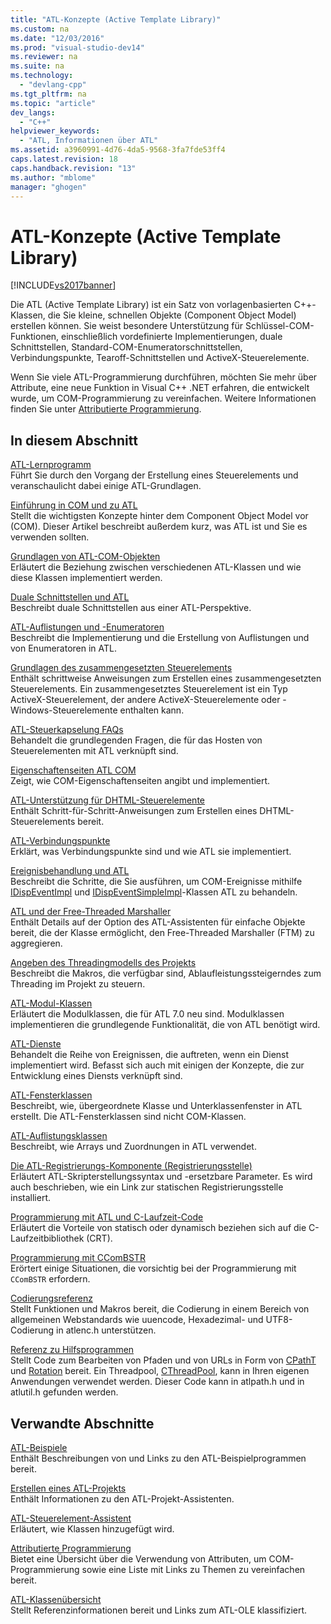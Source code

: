 ```yaml
---
title: "ATL-Konzepte (Active Template Library)"
ms.custom: na
ms.date: "12/03/2016"
ms.prod: "visual-studio-dev14"
ms.reviewer: na
ms.suite: na
ms.technology: 
  - "devlang-cpp"
ms.tgt_pltfrm: na
ms.topic: "article"
dev_langs: 
  - "C++"
helpviewer_keywords: 
  - "ATL, Informationen über ATL"
ms.assetid: a3960991-4d76-4da5-9568-3fa7fde53ff4
caps.latest.revision: 18
caps.handback.revision: "13"
ms.author: "mblome"
manager: "ghogen"
---
```

# ATL-Konzepte (Active Template Library)
[!INCLUDE[vs2017banner](../assembler/inline/includes/vs2017banner.md)]

Die ATL \(Active Template Library\) ist ein Satz von vorlagenbasierten C\+\+\-Klassen, die Sie kleine, schnellen Objekte \(Component Object Model\) erstellen können.  Sie weist besondere Unterstützung für Schlüssel\-COM\-Funktionen, einschließlich vordefinierte Implementierungen, duale Schnittstellen, Standard\-COM\-Enumeratorschnittstellen, Verbindungspunkte, Tearoff\-Schnittstellen und ActiveX\-Steuerelemente.  
  
 Wenn Sie viele ATL\-Programmierung durchführen, möchten Sie mehr über Attribute, eine neue Funktion in Visual C\+\+ .NET erfahren, die entwickelt wurde, um COM\-Programmierung zu vereinfachen.  Weitere Informationen finden Sie unter [Attributierte Programmierung](../windows/attributed-programming-concepts.md).  
  
## In diesem Abschnitt  
 [ATL\-Lernprogramm](../atl/active-template-library-atl-tutorial.md)  
 Führt Sie durch den Vorgang der Erstellung eines Steuerelements und veranschaulicht dabei einige ATL\-Grundlagen.  
  
 [Einführung in COM und zu ATL](../atl/introduction-to-com-and-atl.md)  
 Stellt die wichtigsten Konzepte hinter dem Component Object Model vor \(COM\).  Dieser Artikel beschreibt außerdem kurz, was ATL ist und Sie es verwenden sollten.  
  
 [Grundlagen von ATL\-COM\-Objekten](../atl/fundamentals-of-atl-com-objects.md)  
 Erläutert die Beziehung zwischen verschiedenen ATL\-Klassen und wie diese Klassen implementiert werden.  
  
 [Duale Schnittstellen und ATL](../atl/dual-interfaces-and-atl.md)  
 Beschreibt duale Schnittstellen aus einer ATL\-Perspektive.  
  
 [ATL\-Auflistungen und \-Enumeratoren](../atl/atl-collections-and-enumerators.md)  
 Beschreibt die Implementierung und die Erstellung von Auflistungen und von Enumeratoren in ATL.  
  
 [Grundlagen des zusammengesetzten Steuerelements](../atl/atl-composite-control-fundamentals.md)  
 Enthält schrittweise Anweisungen zum Erstellen eines zusammengesetzten Steuerelements.  Ein zusammengesetztes Steuerelement ist ein Typ ActiveX\-Steuerelement, der andere ActiveX\-Steuerelemente oder \-Windows\-Steuerelemente enthalten kann.  
  
 [ATL\-Steuerkapselung FAQs](../atl/atl-control-containment-faq.md)  
 Behandelt die grundlegenden Fragen, die für das Hosten von Steuerelementen mit ATL verknüpft sind.  
  
 [Eigenschaftenseiten ATL COM](../atl/atl-com-property-pages.md)  
 Zeigt, wie COM\-Eigenschaftenseiten angibt und implementiert.  
  
 [ATL\-Unterstützung für DHTML\-Steuerelemente](../atl/atl-support-for-dhtml-controls.md)  
 Enthält Schritt\-für\-Schritt\-Anweisungen zum Erstellen eines DHTML\-Steuerelements bereit.  
  
 [ATL\-Verbindungspunkte](../atl/atl-connection-points.md)  
 Erklärt, was Verbindungspunkte sind und wie ATL sie implementiert.  
  
 [Ereignisbehandlung und ATL](../atl/event-handling-and-atl.md)  
 Beschreibt die Schritte, die Sie ausführen, um COM\-Ereignisse mithilfe [IDispEventImpl](../atl/reference/idispeventimpl-class.md) und [IDispEventSimpleImpl](../atl/reference/idispeventsimpleimpl-class.md)\-Klassen ATL zu behandeln.  
  
 [ATL und der Free\-Threaded Marshaller](../atl/atl-and-the-free-threaded-marshaler.md)  
 Enthält Details auf der Option des ATL\-Assistenten für einfache Objekte bereit, die der Klasse ermöglicht, den Free\-Threaded Marshaller \(FTM\) zu aggregieren.  
  
 [Angeben des Threadingmodells des Projekts](../atl/specifying-the-threading-model-for-a-project-atl.md)  
 Beschreibt die Makros, die verfügbar sind, Ablaufleistungssteigerndes zum Threading im Projekt zu steuern.  
  
 [ATL\-Modul\-Klassen](../atl/atl-module-classes.md)  
 Erläutert die Modulklassen, die für ATL 7.0 neu sind.  Modulklassen implementieren die grundlegende Funktionalität, die von ATL benötigt wird.  
  
 [ATL\-Dienste](../atl/atl-services.md)  
 Behandelt die Reihe von Ereignissen, die auftreten, wenn ein Dienst implementiert wird.  Befasst sich auch mit einigen der Konzepte, die zur Entwicklung eines Diensts verknüpft sind.  
  
 [ATL\-Fensterklassen](../atl/atl-window-classes.md)  
 Beschreibt, wie, übergeordnete Klasse und Unterklassenfenster in ATL erstellt.  Die ATL\-Fensterklassen sind nicht COM\-Klassen.  
  
 [ATL\-Auflistungsklassen](../atl/atl-collection-classes.md)  
 Beschreibt, wie Arrays und Zuordnungen in ATL verwendet.  
  
 [Die ATL\-Registrierungs\-Komponente \(Registrierungsstelle\)](../atl/atl-registry-component-registrar.md)  
 Erläutert ATL\-Skripterstellungssyntax und \-ersetzbare Parameter.  Es wird auch beschrieben, wie ein Link zur statischen Registrierungsstelle installiert.  
  
 [Programmierung mit ATL und C\-Laufzeit\-Code](../atl/programming-with-atl-and-c-run-time-code.md)  
 Erläutert die Vorteile von statisch oder dynamisch beziehen sich auf die C\-Laufzeitbibliothek \(CRT\).  
  
 [Programmierung mit CComBSTR](../atl/programming-with-ccombstr-atl.md)  
 Erörtert einige Situationen, die vorsichtig bei der Programmierung mit `CComBSTR` erfordern.  
  
 [Codierungsreferenz](../atl/atl-encoding-reference.md)  
 Stellt Funktionen und Makros bereit, die Codierung in einem Bereich von allgemeinen Webstandards wie uuencode, Hexadezimal\- und UTF8\-Codierung in atlenc.h unterstützen.  
  
 [Referenz zu Hilfsprogrammen](../atl/atl-utilities-reference.md)  
 Stellt Code zum Bearbeiten von Pfaden und von URLs in Form von [CPathT](../atl/reference/cpatht-class.md) und [Rotation](../atl/reference/curl-class.md) bereit.  Ein Threadpool, [CThreadPool](../atl/reference/cthreadpool-class.md), kann in Ihren eigenen Anwendungen verwendet werden.  Dieser Code kann in atlpath.h und in atlutil.h gefunden werden.  
  
## Verwandte Abschnitte  
 [ATL\-Beispiele](../top/visual-cpp-samples.md)  
 Enthält Beschreibungen von und Links zu den ATL\-Beispielprogrammen bereit.  
  
 [Erstellen eines ATL\-Projekts](../atl/reference/creating-an-atl-project.md)  
 Enthält Informationen zu den ATL\-Projekt\-Assistenten.  
  
 [ATL\-Steuerelement\-Assistent](../atl/reference/atl-control-wizard.md)  
 Erläutert, wie Klassen hinzugefügt wird.  
  
 [Attributierte Programmierung](../windows/attributed-programming-concepts.md)  
 Bietet eine Übersicht über die Verwendung von Attributen, um COM\-Programmierung sowie eine Liste mit Links zu Themen zu vereinfachen bereit.  
  
 [ATL\-Klassenübersicht](../atl/atl-class-overview.md)  
 Stellt Referenzinformationen bereit und Links zum ATL\-OLE klassifiziert.